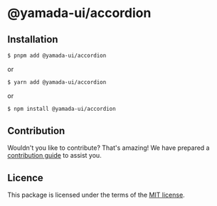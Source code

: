 # @yamada-ui/accordion

## Installation

```sh
$ pnpm add @yamada-ui/accordion
```

or

```sh
$ yarn add @yamada-ui/accordion
```

or

```sh
$ npm install @yamada-ui/accordion
```

## Contribution

Wouldn't you like to contribute? That's amazing! We have prepared a [contribution guide](https://github.com/hirotomoyamada/yamada-ui/blob/main/CONTRIBUTING.md) to assist you.

## Licence

This package is licensed under the terms of the
[MIT license](https://github.com/hirotomoyamada/yamada-ui/blob/main/LICENSE).
